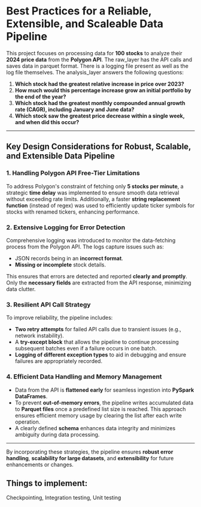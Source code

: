 # **Best Practices for a Reliable, Extensible, and Scaleable Data Pipeline**

This project focuses on processing data for **100 stocks** to analyze their **2024 price data** from the **Polygon API**. The raw_layer has the API calls and saves data in parquet format. There is a logging file present as well as the log file themselves. The analysis_layer answers the following questions:

1. **Which stock had the greatest relative increase in price over 2023?**  
2. **How much would this percentage increase grow an initial portfolio by the end of the year?**  
3. **Which stock had the greatest monthly compounded annual growth rate (CAGR), including January and June data?**  
4. **Which stock saw the greatest price decrease within a single week, and when did this occur?**

---

## **Key Design Considerations for Robust, Scalable, and Extensible Data Pipeline**

### 1. **Handling Polygon API Free-Tier Limitations**

To address Polygon's constraint of fetching only **5 stocks per minute**, a strategic **time delay** was implemented to ensure smooth data retrieval without exceeding rate limits. Additionally, a faster **string replacement function** (instead of regex) was used to efficiently update ticker symbols for stocks with renamed tickers, enhancing performance.

### 2. **Extensive Logging for Error Detection**

Comprehensive logging was introduced to monitor the data-fetching process from the Polygon API. The logs capture issues such as:

- JSON records being in an **incorrect format**.  
- **Missing or incomplete** stock details.  

This ensures that errors are detected and reported **clearly and promptly**. Only the **necessary fields** are extracted from the API response, minimizing data clutter.

### 3. **Resilient API Call Strategy**

To improve reliability, the pipeline includes:

- **Two retry attempts** for failed API calls due to transient issues (e.g., network instability).  
- A **try-except block** that allows the pipeline to continue processing subsequent batches even if a failure occurs in one batch.  
- **Logging of different exception types** to aid in debugging and ensure failures are appropriately recorded.

### 4. **Efficient Data Handling and Memory Management**

- Data from the API is **flattened early** for seamless ingestion into **PySpark DataFrames**.  
- To prevent **out-of-memory errors**, the pipeline writes accumulated data to **Parquet files** once a predefined list size is reached. This approach ensures efficient memory usage by clearing the list after each write operation.  
- A clearly defined **schema** enhances data integrity and minimizes ambiguity during data processing.

---

By incorporating these strategies, the pipeline ensures **robust error handling**, **scalability for large datasets**, and **extensibility** for future enhancements or changes.




## **Things to implement**:
Checkpointing,
Integration testing,
Unit testing

